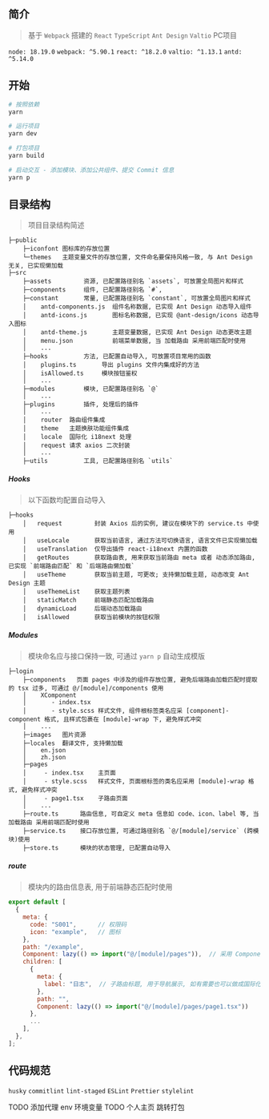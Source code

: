 ## 简介

> 基于 `Webpack` 搭建的 `React` `TypeScript` `Ant Design` `Valtio` PC项目

`node: 18.19.0` `webpack: ^5.90.1` `react: ^18.2.0` `valtio: ^1.13.1` `antd: ^5.14.0`

## 开始

```bash
# 按照依赖
yarn

# 运行项目
yarn dev

# 打包项目
yarn build

# 启动交互 - 添加模块、添加公共组件、提交 Commit 信息
yarn p
```

## 目录结构

> 项目目录结构简述

```text
├─public
    ├─iconfont 图标库的存放位置
    └─themes   主题变量文件的存放位置, 文件命名要保持风格一致, 与 Ant Design 无关, 已实现懒加载
├─src
    ├─assets         资源, 已配置路径别名 `assets`, 可放置全局图片和样式
    ├─components     组件, 已配置路径别名 `#`,
    ├─constant       常量, 已配置路径别名 `constant`, 可放置全局图片和样式
    │    antd-components.js  组件名称数据, 已实现 Ant Design 动态导入组件
    │    antd-icons.js       图标名称数据, 已实现 @ant-design/icons 动态导入图标
    │    antd-theme.js       主题变量数据, 已实现 Ant Design 动态更改主题
    │    menu.json           前端菜单数据, 当 加载路由 采用前端匹配时使用
    │    ...
    ├─hooks          方法, 已配置自动导入, 可放置项目常用的函数
    │    plugins.ts       导出 plugins 文件内集成好的方法
    │    isAllowed.ts     模块按钮鉴权
    │    ...
    ├─modules        模块, 已配置路径别名 `@`
    │    ...
    ├─plugins        插件, 处理后的插件
    │    ...
    │    router  路由组件集成
    │    theme   主题换肤功能组件集成
    │    locale  国际化 i18next 处理
    │    request 请求 axios 二次封装
    │    ...
    ├─utils          工具, 已配置路径别名 `utils`

```

##### Hooks

> 以下函数均配置自动导入

```text
├─hooks
    │   request         封装 Axios 后的实例, 建议在模块下的 service.ts 中使用
    │   useLocale       获取当前语言, 通过方法可切换语言, 语言文件已实现懒加载
    │   useTranslation  仅导出插件 react-i18next 内置的函数
    │   getRoutes       获取路由表, 用来获取当前路由 meta 或者 动态添加路由, 已实现 `前端路由匹配` 和 `后端路由懒加载`
    │   useTheme        获取当前主题, 可更改; 支持懒加载主题, 动态改变 Ant Design 主题
    │   useThemeList    获取主题列表
    │   staticMatch     前端静态匹配加载路由
    │   dynamicLoad     后端动态加载路由
    │   isAllowed       获取当前模块的按钮权限
```

##### Modules

> 模块命名应与接口保持一致, 可通过 `yarn p` 自动生成模版

```text
├─login
    ├─components   页面 pages 中涉及的组件存放位置, 避免后端路由加载匹配时提取的 tsx 过多, 可通过 @/[module]/components 使用
    │    XComponent
    │       - index.tsx
    │       - style.scss 样式文件, 组件根标签类名应采 [component]-component 格式, 且样式包裹在 [module]-wrap 下, 避免样式冲突
    │    ...
    ├─images   图片资源
    ├─locales  翻译文件, 支持懒加载
    │    en.json
    │    zh.json
    ├─pages
    │     - index.tsx    主页面
    │     - style.scss   样式文件, 页面根标签的类名应采用 [module]-wrap 格式, 避免样式冲突
    │     - page1.tsx    子路由页面
    │    ...
    ├─route.ts      路由信息, 可自定义 meta 信息如 code、icon、label 等, 当 加载路由 采用前端匹配时使用
    ├─service.ts    接口存放位置, 可通过路径别名 `@/[module]/service` (跨模块)使用
    ├─store.ts      模块的状态管理, 已配置自动导入
```

##### route

> 模块内的路由信息表, 用于前端静态匹配时使用

```javascript
export default [
  {
    meta: {
      code: "S001",      // 权限码
      icon: "example",   // 图标
    },
    path: "/example",
    Component: lazy(() => import("@/[module]/pages")),  // 采用 Component lazy 的方式懒加载组件
    children: [
      {
        meta: {
          label: "日志",  // 子路由标题, 用于导航展示, 如有需要也可以做成国际化
        },
        path: "",
        Component: lazy(() => import("@/[module]/pages/page1.tsx"))
      },
      ...
    ],
  },
];
```

## 代码规范

`husky` `commitlint` `lint-staged` `ESLint` `Prettier` `stylelint`

TODO 添加代理 env 环境变量
TODO 个人主页 跳转打包
